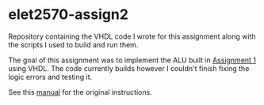# elet2570-assign2

Repository containing the VHDL code I wrote for this assignment along with
the scripts I used to build and run them.

The goal of this assignment was to implement the ALU built in
[Assignment 1](https://github.com/jahunter767/elet2570-assign1) using VHDL.
The code currently builds however I couldn't finish fixing the logic errors
and testing it.

See this [manual](./ELET2570-Assignment_2.pdf) for the original instructions.
